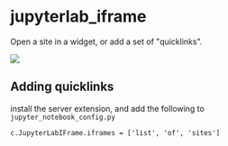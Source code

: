 # jupyterlab_iframe
Open a site in a widget, or add a set of "quicklinks".

![](https://raw.githubusercontent.com/timkpaine/jupyterlab_iframe/master/docs/example1.gif)

## Adding quicklinks
install the server extension, and add the following to `jupyter_notebook_config.py`

```python3
c.JupyterLabIFrame.iframes = ['list', 'of', 'sites']
```
